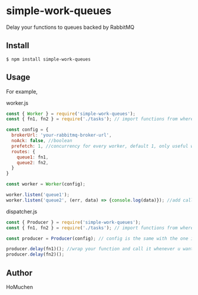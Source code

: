 # simple-work-queues

Delay your functions to queues backed by RabbitMQ

## Install

    $ npm install simple-work-queues

## Usage

For example,

worker.js
```javascript
const { Worker } = require('simple-work-queues');
const { fn1, fn2 } = require('./tasks'); // import functions from whereever you want

const config = {
  brokerUrl: 'your-rabbitmq-broker-url',
  noAck: false, //boolean
  prefetch: 1, //concurrency for every worker, default 1, only useful when noAck is false
  routes: {
    queue1: fn1,
    queue2: fn2,
  }
}

const worker = Worker(config);

worker.listen('queue1');
worker.listen('queue2', (err, data) => {console.log(data)}); //add callback function(optional), data is what returned by your function

```

dispatcher.js
```javascript
const { Producer } = require('simple-work-queues');
const { fn1, fn2 } = require('./tasks'); // import functions from whereever you want

const producer = Producer(config); // config is the same with the one in worker.js

producer.delay(fn1)(); //wrap your function and call it whenever u want
producer.delay(fn2)();

```

## Author

HoMuchen
